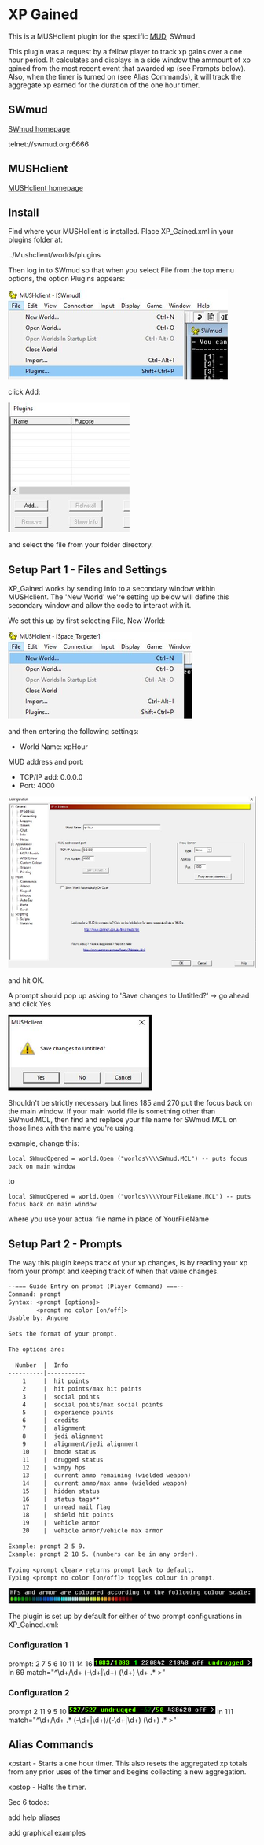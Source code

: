 # XP Gained

This is a MUSHclient plugin for the specific [MUD](https://en.wikipedia.org/wiki/MUD), SWmud

This plugin was a request by a fellow player to track xp gains over a one hour period.   It calculates and displays in a side window the ammount of xp gained from the most recent event that awarded xp (see Prompts below).  Also, when the timer is turned on (see Alias Commands), it will track the aggregate xp earned for the duration of the one hour timer.

## SWmud

[SWmud homepage](http://www.swmud.org/)

telnet://swmud.org:6666

## MUSHclient

[MUSHclient homepage](http://www.gammon.com.au/mushclient/mushclient.htm)

## Install

Find where your MUSHclient is installed.  Place XP_Gained.xml in your plugins folder at:

../Mushclient/worlds/plugins

Then log in to SWmud so that when you select File from the top menu options, the option Plugins appears:

![Plugin option location](https://github.com/mertbagt/XP_Gained/blob/main/Images/xpHour01.JPG)

click Add:

![Plugin menu](https://github.com/mertbagt/XP_Gained/blob/main/Images/xpHour02.JPG)

and select the file from your folder directory.

## Setup Part 1 - Files and Settings

XP_Gained works by sending info to a secondary window within MUSHclient.  The 'New World' we're setting up below will define this secondary window and allow the code to interact with it.

We set this up by first selecting File, New World:

![File menu -> New World](https://github.com/mertbagt/XP_Gained/blob/main/Images/xpHour1.JPG)

and then entering the following settings:

* World Name: xpHour

MUD address and port:
* TCP/IP add: 0.0.0.0
* Port: 4000

![World Settings](https://github.com/mertbagt/XP_Gained/blob/main/Images/xpHour2.JPG)

and hit OK.  

A prompt should pop up asking to 'Save changes to Untitled?' -> go ahead and click Yes

![Save Prompt](https://github.com/mertbagt/XP_Gained/blob/main/Images/xpHour3.JPG)

Shouldn't be strictly necessary but lines 185 and 270 put the focus back on the main window.  If your main world file is something other than SWmud.MCL, then find and replace your file name for SWmud.MCL on those lines with the name you're using.

example, change this:
```
local SWmudOpened = world.Open ("worlds\\\\SWmud.MCL") -- puts focus back on main window
```
to
```
local SWmudOpened = world.Open ("worlds\\\\YourFileName.MCL") -- puts focus back on main window
```
where you use your actual file name in place of YourFileName

## Setup Part 2 - Prompts

The way this plugin keeps track of your xp changes, is by reading your xp from your prompt and keeping track of when that value changes.

```
--=== Guide Entry on prompt (Player Command) ===--
Command: prompt
Syntax: <prompt [options]>
        <prompt no color [on/off]>
Usable by: Anyone

Sets the format of your prompt.

The options are: 

  Number  |  Info
----------|-----------
    1     |  hit points 
    2     |  hit points/max hit points 
    3     |  social points 
    4     |  social points/max social points 
    5     |  experience points 
    6     |  credits
    7     |  alignment 
    8     |  jedi alignment 
    9     |  alignment/jedi alignment
    10    |  bmode status 
    11    |  drugged status 
    12    |  wimpy hps 
    13    |  current ammo remaining (wielded weapon) 
    14    |  current ammo/max ammo (wielded weapon) 
    15    |  hidden status 
    16    |  status tags** 
    17    |  unread mail flag 
    18    |  shield hit points 
    19    |  vehicle armor
    20    |  vehicle armor/vehicle max armor

Example: prompt 2 5 9.
Example: prompt 2 18 5. (numbers can be in any order).

Typing <prompt clear> returns prompt back to default.
Typing <prompt no color [on/off]> toggles colour in prompt.
```
![Color Chart](https://github.com/mertbagt/XP_Gained/blob/main/Images/xpHour4.JPG)

The plugin is set up by default for either of two prompt configurations in XP_Gained.xml:

### Configuration 1
prompt: 2 7 5 6 10 11 14 16
![Config 1](https://github.com/mertbagt/XP_Gained/blob/main/Images/prompt01.png)
ln 69 match="^\d+/\d+ (\-\d+|\d+) (\d+) \d+ .* &gt;"

### Configuration 2
prompt 2 11 9 5 10
![Config 1](https://github.com/mertbagt/XP_Gained/blob/main/Images/prompt02.png)
ln 111 match="^\d+/\d+ .* (\-\d+|\d+)/(\-\d+|\d+) (\d+) .* &gt;"
## Alias Commands

xpstart - Starts a one hour timer.  This also resets the aggregated xp totals from any prior uses of the timer and begins collecting a new aggregation.

xpstop - Halts the timer.

Sec 6 todos:

   add help aliases
   
   add graphical examples